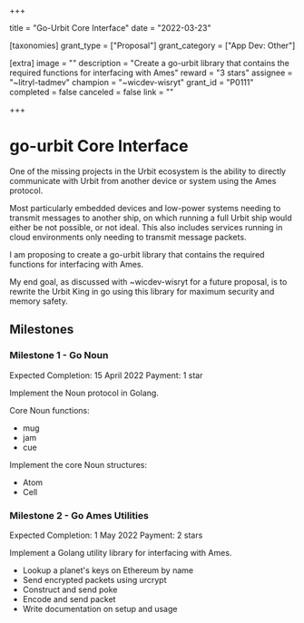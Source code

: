 +++

title = "Go-Urbit Core Interface"
date = "2022-03-23"

[taxonomies]
grant_type = ["Proposal"]
grant_category = ["App Dev: Other"]

[extra]
image = ""
description = "Create a go-urbit library that contains the required functions for interfacing with Ames"
reward = "3 stars"
assignee = "~litryl-tadmev"
champion = "~wicdev-wisryt"
grant_id = "P0111"
completed = false
canceled = false
link = ""

+++

# go-urbit Core Interface

One of the missing projects in the Urbit ecosystem is the ability to directly communicate with Urbit from another device or system using the Ames protocol.

Most particularly embedded devices and low-power systems needing to transmit messages to another ship, on which running a full Urbit ship would either be not possible, or not ideal. This also includes services running in cloud environments only needing to transmit message packets.

I am proposing to create a go-urbit library that contains the required functions for interfacing with Ames.

My end goal, as discussed with ~wicdev-wisryt for a future proposal, is to rewrite the Urbit King in go using this library for maximum security and memory safety.

## Milestones

### Milestone 1 - Go Noun

Expected Completion: 15 April 2022
Payment: 1 star

Implement the Noun protocol in Golang.

Core Noun functions:

- mug
- jam
- cue

Implement the core Noun structures:

- Atom
- Cell

### Milestone 2 - Go Ames Utilities

Expected Completion: 1 May 2022
Payment: 2 stars

Implement a Golang utility library for interfacing with Ames.

- Lookup a planet's keys on Ethereum by name
- Send encrypted packets using urcrypt
- Construct and send poke
- Encode and send packet
- Write documentation on setup and usage
